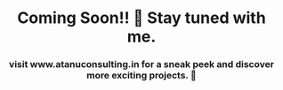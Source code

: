<h1 align="center">
  <strong> Coming Soon!! 🚀 Stay tuned with me.</strong>
</h1>

<h3 align="center">
  visit www.atanuconsulting.in for a sneak peek and discover more exciting projects. 🌟 </strong>
</h3>
